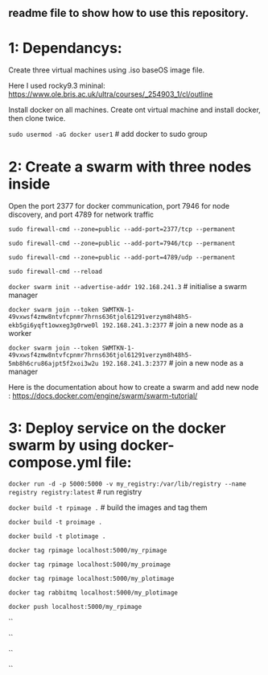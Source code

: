 ## readme file to show how to use this repository.
# 1: Dependancys:
Create three virtual machines using .iso baseOS image file. 

Here I used rocky9.3 mininal: https://www.ole.bris.ac.uk/ultra/courses/_254903_1/cl/outline

Install docker on all machines. Create ont virtual machine and install docker, then clone twice.

`sudo usermod -aG docker user1` # add docker to sudo group

# 2: Create a swarm with three nodes inside
Open the port 2377 for docker communication, port 7946 for node discovery, and port 4789 for network traffic
     
`sudo firewall-cmd --zone=public --add-port=2377/tcp --permanent`

`sudo firewall-cmd --zone=public --add-port=7946/tcp --permanent`

`sudo firewall-cmd --zone=public --add-port=4789/udp --permanent`

`sudo firewall-cmd --reload`

`docker swarm init --advertise-addr 192.168.241.3`  # initialise a swarm manager

`docker swarm join --token SWMTKN-1-49vxwsf4zmw8ntvfcpnmr7hrns636tjol61291verzym8h48h5-ekb5gi6yqft1owxeg3g0rwe0l 192.168.241.3:2377`  # join a new node as a worker 

 `docker swarm join --token SWMTKN-1-49vxwsf4zmw8ntvfcpnmr7hrns636tjol61291verzym8h48h5-5mb8h6cru86ajpt5f2xoi3w2u 192.168.241.3:2377` # join a new node as a manager


Here is the documentation about how to create a swarm and add new node :
https://docs.docker.com/engine/swarm/swarm-tutorial/


# 3: Deploy service on the docker swarm by using docker-compose.yml file: 

`docker run -d -p 5000:5000 -v my_registry:/var/lib/registry --name registry registry:latest` # run registry

`docker build -t rpimage .` # build the images and tag them

`docker build -t proimage .`

`docker build -t plotimage .`

`docker tag rpimage localhost:5000/my_rpimage`

`docker tag rpimage localhost:5000/my_proimage`

`docker tag rpimage localhost:5000/my_plotimage`

`docker tag rabbitmq localhost:5000/my_plotimage`

`docker push localhost:5000/my_rpimage`

``

``

``

``





